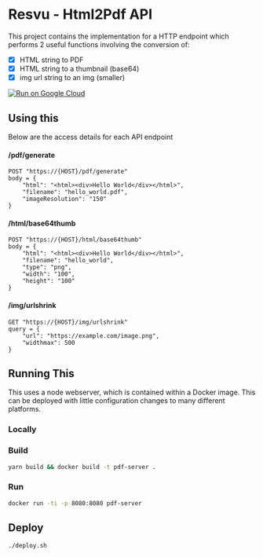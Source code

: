 # Resvu - Html2Pdf API
This project contains the implementation for a HTTP endpoint which performs 2 useful functions involving the conversion of:

- [x] HTML string to PDF 
- [x] HTML string to a thumbnail (base64)
- [x] img url string to an img (smaller)

[![Run on Google Cloud](https://deploy.cloud.run/button.svg)](https://deploy.cloud.run/?git_repo=https://github.com/benwinding/cloud-html2pdf.git)

## Using this
Below are the access details for each API endpoint

#### /pdf/generate

```
POST "https://{HOST}/pdf/generate"
body = {
	"html": "<html><div>Hello World</div></html>",
	"filename": "hello_world.pdf",
	"imageResolution": "150"
}
```

#### /html/base64thumb

```
POST "https://{HOST}/html/base64thumb"
body = {
	"html": "<html><div>Hello World</div></html>",
	"filename": "hello_world",
	"type": "png",
	"width": "100",
	"height": "100"
}
```

#### /img/urlshrink

```
GET "https://{HOST}/img/urlshrink"
query = {
	"url": "https://example.com/image.png",
	"widthmax": 500
}
```

## Running This
This uses a node webserver, which is contained within a Docker image. This can be deployed with little configuration changes to many different platforms.

### Locally

### Build
``` bash
yarn build && docker build -t pdf-server .
```

### Run
``` bash
docker run -ti -p 8080:8080 pdf-server
```

## Deploy

``` bash
./deploy.sh
```